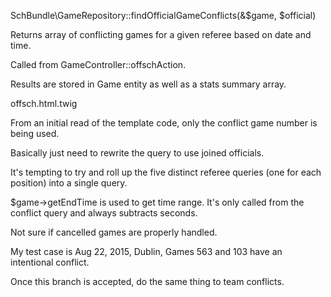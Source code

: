 
SchBundle\GameRepository::findOfficialGameConflicts(&$game, $official)

Returns array of conflicting games for a given referee based on date and time.

Called from GameController::offschAction.

Results are stored in Game entity as well as a stats summary array.

offsch.html.twig 

From an initial read of the template code, only the conflict game number is being used.

Basically just need to rewrite the query to use joined officials.

It's tempting to try and roll up the five distinct referee queries (one for each position) into a single query.

$game->getEndTime is used to get time range.  It's only called from the conflict query and always subtracts seconds.

Not sure if cancelled games are properly handled.

My test case is Aug 22, 2015, Dublin, Games 563 and 103 have an intentional conflict.

Once this branch is accepted, do the same thing to team conflicts.
